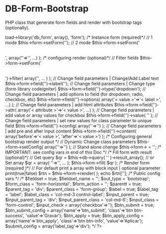 # DB-Form-Bootstrap
PHP class that generate form fields and render with bootstrap tags (optionally).

<?php 

$this->load->library('db_form', array(), 'form'); 

/* Instance form (required)*/ 
// 1 mode 
$this->form->setForm('<table name>'); 
// 2 mode 
$this->form->setForm('<table name>', array('<field name>'=>'<label name>', ...) ); 

/* configuring render (optional)*/ 
// Filter fields 
$this->form->setForm('<table name>')->filter( array('<field name>', ... ) ); 

// Change field parameters | Change/Add Label text 
$this->form->field('<field name>')->label('<label text>'); 

// Change field parameters | Change type (form library codeigniter) 
$this->form->field('<field name>')->type('dropdown'); 

// Change field parameters | add options to field (for dropdown, radio, checkbox, etc) 
$this->form->field('<field name>')->options( array('< value >'=>'< label >', ...) ); 

// Change field parameters | add html attributes 
$this->form->field('<field name>')->attr( array('< attribute >'=>'< value >', ...) ); 

// Change field parameters | add value or array values for checkbox 
$this->form->field('<field name>')->value( '<field value>' ); 

// Change field parameters | set new values for class parameter to unique field 
$this->form->field('<field name>')->config( array('<class variable>'=>'<new value>') ); 

// Change field parameters | add pre and after input content 
$this->form->field('<field name>')->content( array('before'=>'< value >', 'after'=>'< value >') ); 

/* Configuring general bootstrap render output */ 
// Dynamic Change class parameters 
$this->form->setConfig( array('<config var>'=>'<new value>') ); 

// Stand alone change 
$this->form-><config var> = '<new value>'; 

/* IMPORTANT: see config vars in end of this Doc */ 

/* Fill form with result (optional)*/ 
// Get query 
$qr = $this->db->query( '<row return>' )->result_array(); 
// or Set array 
$qr = array( '<field name1>'=>'<value>', ... ); 

$this->form->fill( $qr ); 

/* Render form (required )*/ 
// For default print a array with block input | optional parameter print(true|false) 
$rtn = $this->form->render( <auto print(true|false)> ); 

echo $rtn['<field name>']; 


/* Public config vars */ 
/* 
 $fieldset = true; 
 $fieldset_name = ''; 
 $out_type = 'bootstrap'; 
 $form_class = 'form-horizontal'; 
 $form_action = ''; 
 $parentt = true; 
 $parent_tag = 'div'; 
 $parent_class = 'form-group'; 
 $label = true; 
 $label_tag = 'label'; 
 $label_class = 'col-md-3 control-label'; 
 $input_parent = true; 
 $input_parent_tag = 'div'; 
 $input_parent_class = 'col-md-6'; 
 $input_class = 'form-control'; 
 $input_check = array('checkbox'=>''); 
 $btn_submit = true; 
 $btn_submit_config = array('name'=>'btn_submit', 'class'=>'btn btn-success', 'value'=>'Gravar'); 
 $btn_apply = true; 
 $btn_apply_config = array('name'=>'btn_apply', 'class'=>'btn btn-info', 'value'=>'Aplicar'); 
 $submit_config = array('label_tag'=>'div'); 
*/ 
?> 
